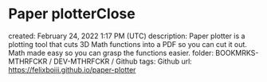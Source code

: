 # Paper plotterClose

created: February 24, 2022 1:17 PM (UTC)
description: Paper plotter is a plotting tool that cuts 3D Math functions into a PDF so you can cut it out. Math made easy so you can grasp the functions easier.
folder: BOOKMRKS-MTHRFCKR / DEV-MTHRFCKR / Github
tags: Github
url: https://felixboiii.github.io/paper-plotter